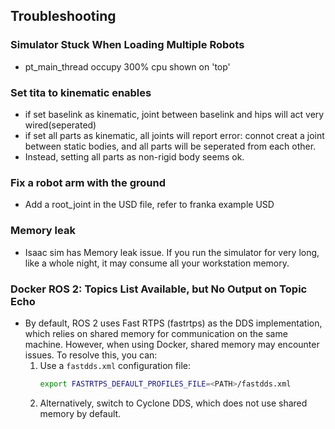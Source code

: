 ## Troubleshooting

### Simulator Stuck When Loading Multiple Robots
- pt_main_thread occupy 300% cpu shown on 'top'

### Set tita to kinematic enables
- if set baselink as kinematic, joint between baselink and hips will act very wired(seperated)
- if set all parts as kinematic, all joints will report error: connot creat a joint between static bodies, and all parts will be seperated from each other.
- Instead, setting all parts as non-rigid body seems ok.

### Fix a robot arm with the ground
- Add a root_joint in the USD file, refer to franka example USD

### Memory leak
- Isaac sim has Memory leak issue. If you run the simulator for very long, like a whole night, it may consume all your workstation memory.
### Docker ROS 2: Topics List Available, but No Output on Topic Echo
- By default, ROS 2 uses Fast RTPS (fastrtps) as the DDS implementation, which relies on shared memory for communication on the same machine. However, when using Docker, shared memory may encounter issues. To resolve this, you can:
    1. Use a `fastdds.xml` configuration file:
         ```bash
         export FASTRTPS_DEFAULT_PROFILES_FILE=<PATH>/fastdds.xml
         ```
    2. Alternatively, switch to Cyclone DDS, which does not use shared memory by default.
